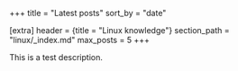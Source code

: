 +++
title = "Latest posts"
sort_by = "date"

[extra]
header = {title = "Linux knowledge"}
section_path = "linux/_index.md"
max_posts = 5
+++

This is a test description.